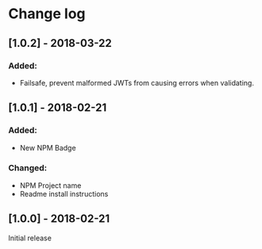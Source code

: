 Change log
==========

[1.0.2] - 2018-03-22
--------------------

### Added:
- Failsafe, prevent malformed JWTs from causing errors when validating.

[1.0.1] - 2018-02-21
--------------------

### Added:
- New NPM Badge

### Changed:
- NPM Project name
- Readme install instructions

[1.0.0] - 2018-02-21
--------------------

Initial release
